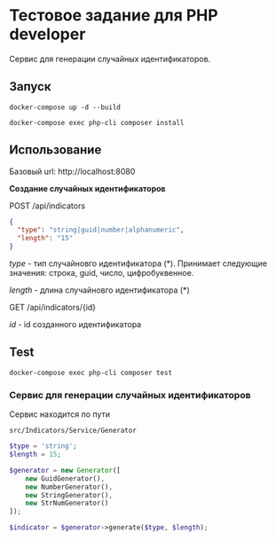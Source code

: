 # Тестовое задание для PHP developer

Сервис для генерации случайных идентификаторов.

## Запуск

`docker-compose up -d --build`

`docker-compose exec php-cli composer install`

## Использование

Базовый url: http://localhost:8080

**Создание случайных идентификаторов**

POST /api/indicators
```json
{
  "type": "string|guid|number|alphanumeric",
  "length": "15"
}
```
_type_ - тип случайновго идентификатора (*). Принимает следующие значения: строка, guid, число, цифробуквенное.

_length_ - длина случайновго идентификатора (*)

GET /api/indicators/{id}

_id_ - id созданного идентификатора

## Test

`docker-compose exec php-cli composer test`

### Сервис для генерации случайных идентификаторов

Сервис находится по пути

`src/Indicators/Service/Generator`

```php
$type = 'string';
$length = 15;

$generator = new Generator([
    new GuidGenerator(),
    new NumberGenerator(),
    new StringGenerator(),
    new StrNumGenerator()
]);

$indicator = $generator->generate($type, $length);
```


